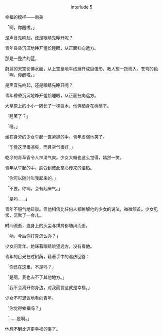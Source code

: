 <p align="center">Interlude 5</p>

幸福的模样——南美

「啊，你醒啦。」

是声音先响起，还是眼睛先睁开呢？

青年昏昏沉沉地睁开惺忪睡眼，从正面扫向远方。

那是一整片的蓝。

蔚蓝的天空彷佛水面，从上空至地平线展开成巨蛋形，教人想一跃而入。苍穹的色「啊，你醒啦。」

是声音先响起，还是眼睛先睁开呢？

青年昏昏沉沉地睁开惺忪睡眼，从正面扫向远方。

大草原上的小小一隅长了一棵巨木，他俩栖身在树荫下。

「睡著了？」

「嗯。」

坐在身旁的少女举起一直紧握的手。青年虚弱地笑了。

「毕竟这里很凉爽，而且空气很好。」

乾净的青草香令人神清气爽。少女大概也这么觉得，嫣然一笑。

青年从举起的手，感受到彼此掌心传来的温热。

「你可以随时叫我起来的。」

「不要。你啊，会有起床气。」

「是吗……」

青年不服气地辩驳。但他相信比任何人都瞭解他的少女的说法，微微颔首。少女见状，沉默了一会儿。

时间流逝，连身上的灰尘与煤屑都随风而逝。

「吶，今后你打算怎么办？」

少女问青年。她眯著眼睛眺望远方，没有看他。

青年的目光扫过树荫，藉著手中的温热回答：

「你还在这里，不是吗？」

「是啊，我也去不了其他地方。」

「我不会离开你身边，对我而言这就是幸福。」

少女不可思议地看向青年。

「你觉得幸福吗？」

「……是啊。」

他想不到比这更幸福的事了。

